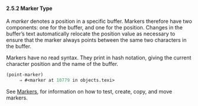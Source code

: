 

#### 2.5.2 Marker Type

A *marker* denotes a position in a specific buffer. Markers therefore have two components: one for the buffer, and one for the position. Changes in the buffer’s text automatically relocate the position value as necessary to ensure that the marker always points between the same two characters in the buffer.

Markers have no read syntax. They print in hash notation, giving the current character position and the name of the buffer.

```lisp
(point-marker)
     ⇒ #<marker at 10779 in objects.texi>
```

See [Markers](Markers.html), for information on how to test, create, copy, and move markers.
